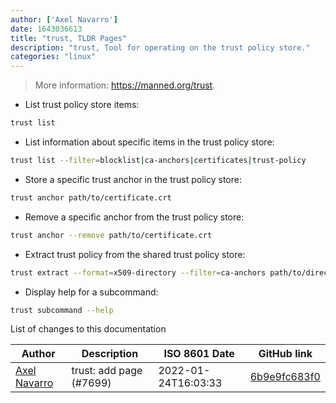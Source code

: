 ```yaml
---
author: ['Axel Navarro']
date: 1643036613
title: "trust, TLDR Pages"
description: "trust, Tool for operating on the trust policy store."
categories: "linux"
---
```

> More information: <https://manned.org/trust>.

- List trust policy store items:

```bash
trust list
```

- List information about specific items in the trust policy store:

```bash
trust list --filter=blocklist|ca-anchors|certificates|trust-policy
```

- Store a specific trust anchor in the trust policy store:

```bash
trust anchor path/to/certificate.crt
```

- Remove a specific anchor from the trust policy store:

```bash
trust anchor --remove path/to/certificate.crt
```

- Extract trust policy from the shared trust policy store:

```bash
trust extract --format=x509-directory --filter=ca-anchors path/to/directory
```

- Display help for a subcommand:

```bash
trust subcommand --help
```
List of changes to this documentation


Author | Description | ISO 8601 Date | GitHub link
------|-----|-----|-----
[Axel Navarro](mailto:navarroaxel@gmail.com) | trust: add page (#7699) | 2022-01-24T16:03:33 | [6b9e9fc683f0](https://github.com/tldr-pages/tldr/commit/6b9e9fc683f0379016601a6d8f6738193f6bf8af)

